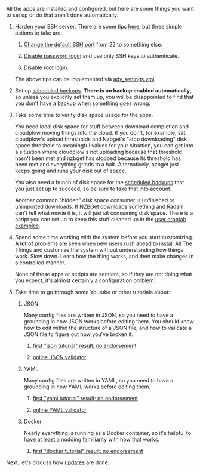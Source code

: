 All the apps are installed and configured, but here are some things you want to set up or do that aren't done automatically:

1. Harden your SSH server.  There are some tips [here](https://linuxhandbook.com/ssh-hardening-tips/), but three simple actions to take are:

    1. [Change the default SSH port](https://linuxhandbook.com/change-ssh-port/) from 22 to something else.

    1. [Disable password login](https://linuxhandbook.com/ssh-disable-password-authentication/) and use only SSH keys to authenticate.

    1. Disable root login.

    The above tips can be implemented via [adv_settings.yml](../../reference/accounts.md#options-in-adv_settingsyml).

2. Set up [scheduled backups](../backup/backup.md). **There is no backup enabled automatically**, so unless you explicitly set them up, you will be disappointed to find that you don't have a backup when something goes wrong.

3. Take some time to verify disk space usage for the apps.

    You need local disk space for stuff between download completion and cloudplow moving things into the cloud.  If you don't, for example, set cloudplow's upload thresholds and Nzbget's "stop downloading" disk space threshold to meaningful values for your situation, you can get into a situation where cloudplow's not uploading because that threshold hasn't been met and nzbget has stopped because its threshold has been met and everything grinds to a halt.  Alternatively, nzbget just keeps going and runs your disk out of space.

    You also need a bunch of disk space for the [scheduled backups](../backup/backup.md) that you just set up to succeed, so be sure to take that into account.

    Another common "hidden" disk space consumer is unfinished or unimported downloads.  If NZBGet downloads something and Radarr can't tell what movie it is, it will just sit consuming disk space.  There is a script you can set up to keep this stuff cleaned up in the [user crontab examples](../../advanced/user-crontab-examples.md).

4. Spend some time working with the system before you start customizing.  A **lot** of problems are seen when new users rush ahead to install All The Things and customize the system without understanding how things work.  Slow down.  Learn how the thing works, and then make changes in a controlled manner.

    None of these apps or scripts are sentient, so if they are not doing what you expect, it's almost certainly a configuration problem.

5. Take time to go through some Youtube or other tutorials about:

    1. JSON

        Many config files are written in JSON, so you need to have a grounding in how JSON works before editing them.  You should know how to edit within the structure of a JSON file, and how to validate a JSON file to figure out how you've broken it.

        1. [first "json tutorial" result; no endorsement](https://www.tutorialspoint.com/json/index.htm)

        2. [online JSON validator](https://jsonlint.com)

    2. YAML

        Many config files are written in YAML, so you need to have a grounding in how YAML works before editing them.

        1. [first "yaml tutorial" result; no endorsement](https://www.tutorialspoint.com/yaml/index.htm)

        2. [online YAML validator](http://www.yamllint.com/)

    3. Docker

        Nearly everything is running as a Docker container, so it's helpful to have at least a nodding familiarity with how that works.

        1. [first "docker tutorial" result; no endorsement](https://www.docker.com/101-tutorial)

Next, let's discuss how [updates](../basics/update.md) are done.
